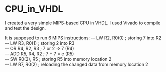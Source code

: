 # CPU_in_VHDL
I created a very simple MIPS-based CPU in VHDL. I used Vivado to compile and test the design.

It is supposed to run 6 MIPS instructions:
-- LW R2, R0(0) ; storing 7 into R2                                
-- LW R3, R0(1) ; storing 2 into R3                                
-- OR R4, R2, R3 ; 7 or 2 => 7 (R4)                                
-- ADD R5, R4, R2 ; 7 + 7 = e (R5)                                 
-- SW R0(2), R5 ; storing R5 into memory location 2                
-- LW R7, R0(2) ; reloading the changed data from memory location 2

